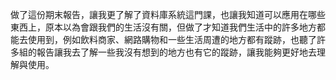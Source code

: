 做了這份期末報告，讓我更了解了資料庫系統這門課，也讓我知道可以應用在哪些東西上，原本以為會跟我們的生活沒有關，但做了才知道我們生活中的許多地方都能去使用到，例如飲料商家、網路購物和一些生活周遭的地方都有蹤跡，也聽了許多組的報告讓我去了解一些我沒有想到的地方也有它的蹤跡，讓我能夠更好地去理解與使用。

